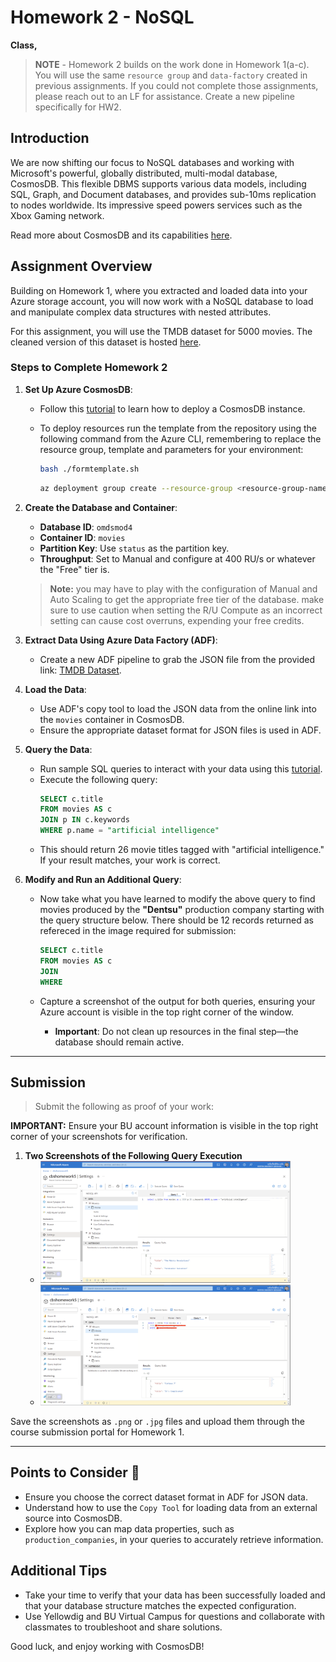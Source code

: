 # Homework 2 - NoSQL

**Class,**

> **NOTE** - Homework 2 builds on the work done in Homework 1(a-c). You will use the same `resource group` and `data-factory` created in previous assignments. If you could not complete those assignments, please reach out to an LF for assistance. Create a new pipeline specifically for HW2.

## Introduction
We are now shifting our focus to NoSQL databases and working with Microsoft's powerful, globally distributed, multi-modal database, CosmosDB. This flexible DBMS supports various data models, including SQL, Graph, and Document databases, and provides sub-10ms replication to nodes worldwide. Its impressive speed powers services such as the Xbox Gaming network.

Read more about CosmosDB and its capabilities [here](https://learn.microsoft.com/en-us/azure/cosmos-db/introduction).

## Assignment Overview
Building on Homework 1, where you extracted and loaded data into your Azure storage account, you will now work with a NoSQL database to load and manipulate complex data structures with nested attributes.

For this assignment, you will use the TMDB dataset for 5000 movies. The cleaned version of this dataset is hosted [here](https://data.koley.in/tmdb_5000_movies.json).

### Steps to Complete Homework 2

1. **Set Up Azure CosmosDB**:
   - Follow this [tutorial](https://learn.microsoft.com/en-us/azure/cosmos-db/nosql/quickstart-portal) to learn how to deploy a CosmosDB instance.
     
   - To deploy resources run the template from the repository using the following command from the Azure CLI, remembering to replace the resource group, template and parameters for your environment:
     ```sh
     bash ./formtemplate.sh
     ```
     ```sh
     az deployment group create --resource-group <resource-group-name> --template-file <path-to-template.json> --parameters @<path-to-parameters.json>
     ```

2. **Create the Database and Container**:
   - **Database ID**: `omdsmod4`
   - **Container ID**: `movies`
   - **Partition Key**: Use `status` as the partition key.
   - **Throughput**: Set to Manual and configure at 400 RU/s or whatever the "Free" tier is. 
   > **Note:** you may have to play with the configuration of Manual and Auto Scaling to get the appropriate free tier of the database. make sure to use caution when setting the R/U Compute as an incorrect setting can cause cost overruns, expending your free credits.

3. **Extract Data Using Azure Data Factory (ADF)**:
   - Create a new ADF pipeline to grab the JSON file from the provided link: [TMDB Dataset](https://data.koley.in/tmdb_5000_movies.json).

4. **Load the Data**:
   - Use ADF's copy tool to load the JSON data from the online link into the `movies` container in CosmosDB.
   - Ensure the appropriate dataset format for JSON files is used in ADF.

5. **Query the Data**:
   - Run sample SQL queries to interact with your data using this [tutorial](https://learn.microsoft.com/en-us/azure/cosmos-db/nosql/tutorial-query).
   - Execute the following query:
     ```sql
     SELECT c.title 
     FROM movies AS c 
     JOIN p IN c.keywords 
     WHERE p.name = "artificial intelligence"
     ```
   - This should return 26 movie titles tagged with "artificial intelligence." If your result matches, your work is correct.

6. **Modify and Run an Additional Query**:
   - Now take what you have learned to modify the above query to find movies produced by the **"Dentsu"** production company starting with the query structure below. There should be 12 records returned as refereced in the image required for submission:
     ```sql
     SELECT c.title 
     FROM movies AS c 
     JOIN 
     WHERE 
     ```
   - Capture a screenshot of the output for both queries, ensuring your Azure account is visible in the top right corner of the window.

      - **Important**: Do not clean up resources in the final step—the database should remain active.
---

## Submission

> Submit the following as proof of your work:

**IMPORTANT:** Ensure your BU account information is visible in the top right corner of your screenshots for verification.

1. **Two Screenshots of the Following Query Execution** 
   - <img src="../../images/hw2/hw4-screenshot1.png" alt="Screenshot" width="400">

   - <img src="../../images/hw2/hw4-screenshot2.png" alt="Screenshot" width="400">

Save the screenshots as `.png` or `.jpg` files and upload them through the course submission portal for Homework 1.

---

## Points to Consider 🤔
- Ensure you choose the correct dataset format in ADF for JSON data.
- Understand how to use the `Copy Tool` for loading data from an external source into CosmosDB.
- Explore how you can map data properties, such as `production_companies`, in your queries to accurately retrieve information.

## Additional Tips
- Take your time to verify that your data has been successfully loaded and that your database structure matches the expected configuration.
- Use Yellowdig and BU Virtual Campus for questions and collaborate with classmates to troubleshoot and share solutions.

Good luck, and enjoy working with CosmosDB!
